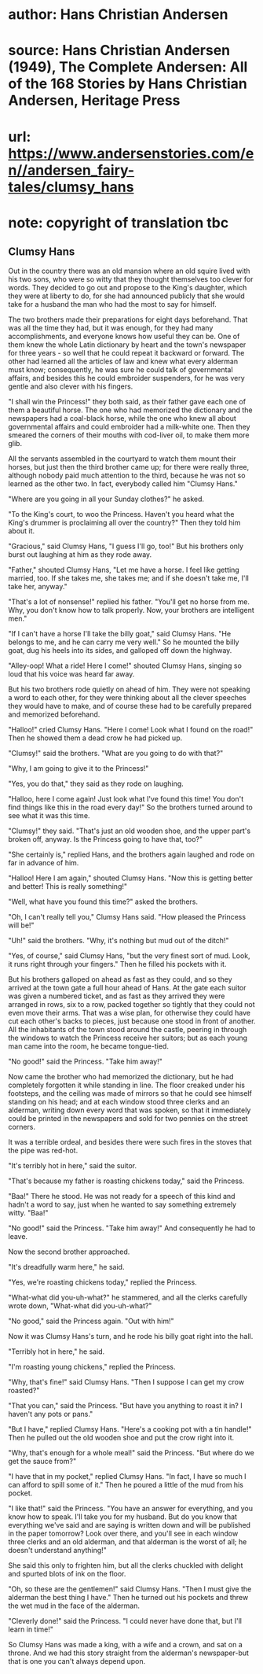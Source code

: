 # author: Hans Christian Andersen
# source: Hans Christian Andersen (1949), The Complete Andersen: All of the 168 Stories by Hans Christian Andersen, Heritage Press
# url: https://www.andersenstories.com/en//andersen_fairy-tales/clumsy_hans
# note: copyright of translation tbc

## Clumsy Hans 

Out in the country there was an old mansion where an old squire lived
with his two sons, who were so witty that they thought themselves too
clever for words. They decided to go out and propose to the King's
daughter, which they were at liberty to do, for she had announced
publicly that she would take for a husband the man who had the most to
say for himself.

The two brothers made their preparations for eight days beforehand. That
was all the time they had, but it was enough, for they had many
accomplishments, and everyone knows how useful they can be. One of them
knew the whole Latin dictionary by heart and the town's newspaper for
three years - so well that he could repeat it backward or forward. The
other had learned all the articles of law and knew what every alderman
must know; consequently, he was sure he could talk of governmental
affairs, and besides this he could embroider suspenders, for he was very
gentle and also clever with his fingers.

"I shall win the Princess!" they both said, as their father gave each
one of them a beautiful horse. The one who had memorized the dictionary
and the newspapers had a coal-black horse, while the one who knew all
about governmental affairs and could embroider had a milk-white one.
Then they smeared the corners of their mouths with cod-liver oil, to
make them more glib.

All the servants assembled in the courtyard to watch them mount their
horses, but just then the third brother came up; for there were really
three, although nobody paid much attention to the third, because he was
not so learned as the other two. In fact, everybody called him "Clumsy
Hans."

"Where are you going in all your Sunday clothes?" he asked.

"To the King's court, to woo the Princess. Haven't you heard what the
King's drummer is proclaiming all over the country?" Then they told
him about it.

"Gracious," said Clumsy Hans, "I guess I'll go, too!" But his
brothers only burst out laughing at him as they rode away.

"Father," shouted Clumsy Hans, "Let me have a horse. I feel like
getting married, too. If she takes me, she takes me; and if she doesn't
take me, I'll take her, anyway."

"That's a lot of nonsense!" replied his father. "You'll get no
horse from me. Why, you don't know how to talk properly. Now, your
brothers are intelligent men."

"If I can't have a horse I'll take the billy goat," said Clumsy
Hans. "He belongs to me, and he can carry me very well." So he mounted
the billy goat, dug his heels into its sides, and galloped off down the
highway.

"Alley-oop! What a ride! Here I come!" shouted Clumsy Hans, singing so
loud that his voice was heard far away.

But his two brothers rode quietly on ahead of him. They were not
speaking a word to each other, for they were thinking about all the
clever speeches they would have to make, and of course these had to be
carefully prepared and memorized beforehand.

"Halloo!" cried Clumsy Hans. "Here I come! Look what I found on the
road!" Then he showed them a dead crow he had picked up.

"Clumsy!" said the brothers. "What are you going to do with that?"

"Why, I am going to give it to the Princess!"

"Yes, you do that," they said as they rode on laughing.

"Halloo, here I come again! Just look what I've found this time! You
don't find things like this in the road every day!" So the brothers
turned around to see what it was this time.

"Clumsy!" they said. "That's just an old wooden shoe, and the upper
part's broken off, anyway. Is the Princess going to have that, too?"

"She certainly is," replied Hans, and the brothers again laughed and
rode on far in advance of him.

"Halloo! Here I am again," shouted Clumsy Hans. "Now this is getting
better and better! This is really something!"

"Well, what have you found this time?" asked the brothers.

"Oh, I can't really tell you," Clumsy Hans said. "How pleased the
Princess will be!"

"Uh!" said the brothers. "Why, it's nothing but mud out of the
ditch!"

"Yes, of course," said Clumsy Hans, "but the very finest sort of mud.
Look, it runs right through your fingers." Then he filled his pockets
with it.

But his brothers galloped on ahead as fast as they could, and so they
arrived at the town gate a full hour ahead of Hans. At the gate each
suitor was given a numbered ticket, and as fast as they arrived they
were arranged in rows, six to a row, packed together so tightly that
they could not even move their arms. That was a wise plan, for otherwise
they could have cut each other's backs to pieces, just because one
stood in front of another. All the inhabitants of the town stood around
the castle, peering in through the windows to watch the Princess receive
her suitors; but as each young man came into the room, he became
tongue-tied.

"No good!" said the Princess. "Take him away!"

Now came the brother who had memorized the dictionary, but he had
completely forgotten it while standing in line. The floor creaked under
his footsteps, and the ceiling was made of mirrors so that he could see
himself standing on his head; and at each window stood three clerks and
an alderman, writing down every word that was spoken, so that it
immediately could be printed in the newspapers and sold for two pennies
on the street corners.

It was a terrible ordeal, and besides there were such fires in the
stoves that the pipe was red-hot.

"It's terribly hot in here," said the suitor.

"That's because my father is roasting chickens today," said the
Princess.

"Baa!" There he stood. He was not ready for a speech of this kind and
hadn't a word to say, just when he wanted to say something extremely
witty. "Baa!"

"No good!" said the Princess. "Take him away!" And consequently he
had to leave.

Now the second brother approached.

"It's dreadfully warm here," he said.

"Yes, we're roasting chickens today," replied the Princess.

"What-what did you-uh-what?" he stammered, and all the clerks
carefully wrote down, "What-what did you-uh-what?"

"No good," said the Princess again. "Out with him!"

Now it was Clumsy Hans's turn, and he rode his billy goat right into
the hall.

"Terribly hot in here," he said.

"I'm roasting young chickens," replied the Princess.

"Why, that's fine!" said Clumsy Hans. "Then I suppose I can get my
crow roasted?"

"That you can," said the Princess. "But have you anything to roast it
in? I haven't any pots or pans."

"But I have," replied Clumsy Hans. "Here's a cooking pot with a tin
handle!" Then he pulled out the old wooden shoe and put the crow right
into it.

"Why, that's enough for a whole meal!" said the Princess. "But where
do we get the sauce from?"

"I have that in my pocket," replied Clumsy Hans. "In fact, I have so
much I can afford to spill some of it." Then he poured a little of the
mud from his pocket.

"I like that!" said the Princess. "You have an answer for everything,
and you know how to speak. I'll take you for my husband. But do you
know that everything we've said and are saying is written down and will
be published in the paper tomorrow? Look over there, and you'll see in
each window three clerks and an old alderman, and that alderman is the
worst of all; he doesn't understand anything!"

She said this only to frighten him, but all the clerks chuckled with
delight and spurted blots of ink on the floor.

"Oh, so these are the gentlemen!" said Clumsy Hans. "Then I must give
the alderman the best thing I have." Then he turned out his pockets and
threw the wet mud in the face of the alderman.

"Cleverly done!" said the Princess. "I could never have done that,
but I'll learn in time!"

So Clumsy Hans was made a king, with a wife and a crown, and sat on a
throne. And we had this story straight from the alderman's
newspaper-but that is one you can't always depend upon.
